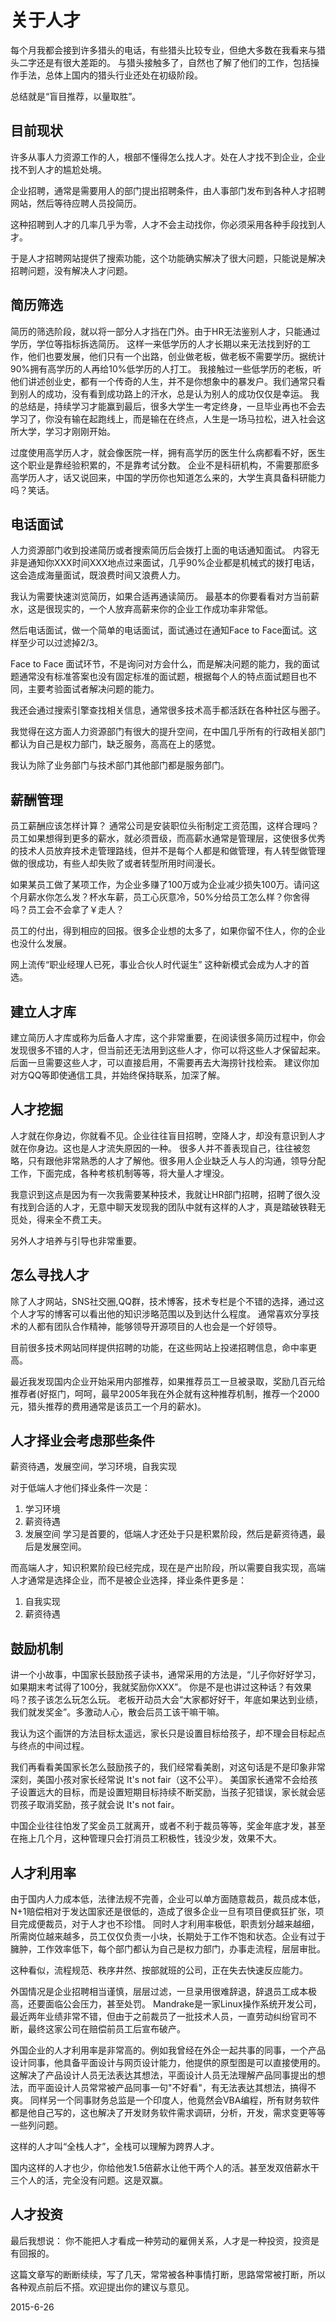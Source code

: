 关于人才
=====
每个月我都会接到许多猎头的电话，有些猎头比较专业，但绝大多数在我看来与猎头二字还是有很大差距的。
与猎头接触多了，自然也了解了他们的工作，包括操作手法，总体上国内的猎头行业还处在初级阶段。

总结就是“盲目推荐，以量取胜”。

目前现状
-----
许多从事人力资源工作的人，根部不懂得怎么找人才。处在人才找不到企业，企业找不到人才的尴尬处境。

企业招聘，通常是需要用人的部门提出招聘条件，由人事部门发布到各种人才招聘网站，然后等待应聘人员投简历。

这种招聘到人才的几率几乎为零，人才不会主动找你，你必须采用各种手段找到人才。

于是人才招聘网站提供了搜索功能，这个功能确实解决了很大问题，只能说是解决招聘问题，没有解决人才问题。

简历筛选
-----
简历的筛选阶段，就以将一部分人才挡在门外。由于HR无法鉴别人才，只能通过学历，学位等指标拆选简历。
这样一来低学历的人才长期以来无法找到好的工作，他们也要发展，他们只有一个出路，创业做老板，做老板不需要学历。据统计90%拥有高学历的人再给10%低学历的人打工。
我接触过一些低学历的老板，听他们讲述创业史，都有一个传奇的人生，并不是你想象中的暴发户。我们通常只看到别人的成功，没有看到成功路上的汗水，总是认为别人的成功仅仅是幸运。
我的总结是，持续学习才能赢到最后，很多大学生一考定终身，一旦毕业再也不会去学习了，你没有输在起跑线上，而是输在在终点，人生是一场马拉松，进入社会这所大学，学习才刚刚开始。

过度使用高学历人才，就会像医院一样，拥有高学历的医生什么病都看不好，医生这个职业是靠经验积累的，不是靠考试分数。 
企业不是科研机构，不需要那麽多高学历人才，话又说回来，中国的学历你也知道怎么来的，大学生真具备科研能力吗？笑话。

电话面试
-----
人力资源部门收到投递简历或者搜索简历后会拨打上面的电话通知面试。
内容无非是通知你XXX时间XXX地点过来面试，几乎90%企业都是机械式的拨打电话，这会造成海量面试，既浪费时间又浪费人力。

我认为需要快速浏览简历，如果合适再通读简历。 最基本的你要看看对方当前薪水，这是很现实的，一个人放弃高薪来你的企业工作成功率非常低。

然后电话面试，做一个简单的电话面试，面试通过在通知Face to Face面试。这样至少可以过滤掉2/3。

Face to Face 面试环节，不是询问对方会什么，而是解决问题的能力，我的面试题通常没有标准答案也没有固定标准的面试题，根据每个人的特点面试题目也不同，主要考验面试者解决问题的能力。

我还会通过搜索引擎查找相关信息，通常很多技术高手都活跃在各种社区与圈子。

我觉得在这方面人力资源部门有很大的提升空间，在中国几乎所有的行政相关部门都认为自己是权力部门，缺乏服务，高高在上的感觉。

我认为除了业务部门与技术部门其他部门都是服务部门。

薪酬管理
-----
员工薪酬应该怎样计算？ 通常公司是安装职位头衔制定工资范围，这样合理吗？
员工如果想得到更多的薪水，就必须晋级，而高薪水通常是管理层，这使很多优秀的技术人员放弃技术走管理路线，但并不是每个人都是和做管理，有人转型做管理做的很成功，有些人却失败了或者转型所用时间漫长。

如果某员工做了某项工作，为企业多赚了100万或为企业减少损失100万。请问这个月薪水你怎么发？杯水车薪，员工心灰意冷，50%分给员工怎么样？你舍得吗？员工会不会拿了￥走人？

员工的付出，得到相应的回报。很多企业想的太多了，如果你留不住人，你的企业也没什么发展。

网上流传“职业经理人已死，事业合伙人时代诞生” 这种新模式会成为人才的首选。


建立人才库
------
建立简历人才库或称为后备人才库，这个非常重要，在阅读很多简历过程中，你会发现很多不错的人才，但当前还无法用到这些人才，你可以将这些人才保留起来。后面一旦需要这些人才，可以直接启用，不需要再去大海捞针找检索。
建议你加对方QQ等即使通信工具，并始终保持联系，加深了解。

人才挖掘
-----
人才就在你身边，你就看不见。企业往往盲目招聘，空降人才，却没有意识到人才就在你身边。这也是人才流失原因的一种。
很多人并不善表现自己，往往被忽略，只有跟他非常熟悉的人才了解他。很多用人企业缺乏人与人的沟通，领导分配工作，下面完成，各种考核机制等等，将大量人才埋没。

我意识到这点是因为有一次我需要某种技术，我就让HR部门招聘，招聘了很久没有找到合适的人才，无意中聊天发现我的团队中就有这样的人才，真是踏破铁鞋无觅处，得来全不费工夫。

另外人才培养与引导也非常重要。

怎么寻找人才
-----
除了人才网站，SNS社交圈,QQ群，技术博客，技术专栏是个不错的选择，通过这个人才写的博客可以看出他的知识涉略范围以及到达什么程度。
通常喜欢分享技术的人都有团队合作精神，能够领导开源项目的人也会是一个好领导。

目前很多技术网站同样提供招聘的功能，在这些网站上投递招聘信息，命中率更高。

最近我发现国内企业开始采用内部推荐，如果推荐员工一旦被录取，奖励几百元给推荐者(好抠门，呵呵，最早2005年我在外企就有这种推荐机制，推荐一个2000元，猎头推荐的费用通常是该员工一个月的薪水)。

人才择业会考虑那些条件
-----
薪资待遇，发展空间，学习环境，自我实现

对于低端人才他们择业条件一次是：
1. 学习环境
1. 薪资待遇
1. 发展空间
学习是首要的，低端人才还处于只是积累阶段，然后是薪资待遇，最后是发展空间。


而高端人才，知识积累阶段已经完成，现在是产出阶段，所以需要自我实现，高端人才通常是选择企业，而不是被企业选择，择业条件更多是：
1. 自我实现
1. 薪资待遇


鼓励机制
-----
讲一个小故事，中国家长鼓励孩子读书，通常采用的方法是，“儿子你好好学习，如果期末考试得了100分，我就奖励你XXX”。
你是不是也讲过这种话？有效果吗？孩子该怎么玩怎么玩。
老板开动员大会“大家都好好干，年底如果达到业绩，我们就发奖金”。多激动人心，散会后员工该干嘛干嘛。

我认为这个画饼的方法目标太遥远，家长只是设置目标给孩子，却不理会目标起点与终点的中间过程。

我们再看看美国家长怎么鼓励孩子的，我们经常看美剧，对这句话是不是印象非常深刻，美国小孩对家长经常说 It's not fair（这不公平）。
美国家长通常不会给孩子设置远大的目标，而是设置短期目标持续不断奖励，当孩子犯错误，家长就会惩罚孩子取消奖励，孩子就会说 It's not fair。

中国企业往往怕发了奖金员工就离开，或者不利于裁员等等，奖金年底才发，甚至在拖上几个月，这种管理只会打消员工积极性，钱没少发，效果不大。

人才利用率
-----
由于国内人力成本低，法律法规不完善，企业可以单方面随意裁员，裁员成本低，N+1赔偿相对于发达国家还是很低的，造成了很多企业一旦有项目便疯狂扩张，项目完成便裁员，对于人才也不珍惜。
同时人才利用率极低，职责划分越来越细，所需岗位越来越多，员工仅仅负责一小块，长期处于工作不饱和状态。企业有过于臃肿，工作效率低下，每个部门都认为自己是权力部门，办事走流程，层层审批。

这种看似，流程规范、秩序井然、按部就班的公司，正在失去快速反应能力。

外国情况是企业招聘相当谨慎，层层过滤，一旦录用很难辞退，辞退员工成本极高，还要面临公会压力，甚至处罚。
Mandrake是一家Linux操作系统开发公司，最近两年业绩非常不错，但由于之前裁员了一批技术人员，一直劳动纠纷官司不断，最终这家公司在赔偿前员工后宣布破产。

外国企业的人才利用率是非常高的。例如我曾经在外企一起共事的同事，一个产品设计同事，他具备平面设计与网页设计能力，他提供的原型图是可以直接使用的。
这解决了产品设计人员无法表达其想法，平面设计人员无法理解产品同事提出的想法，而平面设计人员常常被产品同事一句"不好看"，有无法表达其想法，搞得不爽。
同样另一个同事财务总监是一个印度人，他竟然会VBA编程，所有财务软件都是他自己写的，这也解决了开发财务软件需求调研，分析，开发，需求变更等等一些列问题。

这样的人才叫“全栈人才”，全栈可以理解为跨界人才。

国内这样的人才也少，你给他发1.5倍薪水让他干两个人的活。甚至发双倍薪水干三个人的活，完全没有问题。这是双赢。

人才投资
-----
最后我想说：
你不能把人才看成一种劳动的雇佣关系，人才是一种投资，投资是有回报的。

这篇文章写的断断续续，写了几天，常常被各种事情打断，思路常常被打断，所以各种观点前后不搭。欢迎提出你的建议与意见。

2015-6-26